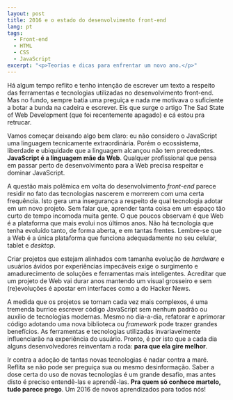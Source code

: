 ```yaml
---
layout: post
title: 2016 e o estado do desenvolvimento front-end
lang: pt
tags:
  - Front-end
  - HTML
  - CSS
  - JavaScript
excerpt: "<p>Teorias e dicas para enfrentar um novo ano.</p>"
---
```


Há algum tempo reflito e tenho intenção de escrever um texto a respeito das ferramentas e tecnologias utilizadas no desenvolvimento front-end. Mas no fundo, sempre batia uma preguiça e nada me motivava o suficiente a botar a bunda na cadeira e escrever. Eis que surge o artigo The Sad State of Web Development (que foi recentemente apagado) e cá estou pra retrucar.

Vamos começar deixando algo bem claro: eu não considero o JavaScript uma linguagem tecnicamente extraordinária. Porém o ecossistema, liberdade e ubiquidade que a linguagem alcançou não tem precedentes. **JavaScript é a linguagem mãe da Web**. Qualquer profissional que pensa em passar perto de desenvolvimento para a Web precisa respeitar e dominar JavaScript.

A questão mais polêmica em volta do desenvolvimento *front-end* parece residir no fato das tecnologias nascerem e morrerem com uma certa frequência. Isto gera uma insegurança a respeito de qual tecnologia adotar em um novo projeto. Sem falar que, aprender tanta coisa em um espaço tão curto de tempo incomoda muita gente. O que poucos observam é que Web é a plataforma que mais evolui nos últimos anos. Não há tecnologia que tenha evoluído tanto, de forma aberta, e em tantas frentes. Lembre-se que a Web é a única plataforma que funciona adequadamente no seu celular, tablet e *desktop*.

Criar projetos que estejam alinhados com tamanha evolução de *hardware* e usuários ávidos por experiências impecáveis exige o surgimento e amadurecimento de soluções e ferramentas mais inteligentes. Acreditar que um projeto de Web vai durar anos mantendo um visual grosseiro e sem (re)evoluções é apostar em interfaces como a do Hacker News.

A medida que os projetos se tornam cada vez mais complexos, é uma tremenda burrice escrever código JavaScript sem nenhum padrão ou auxílio de tecnologias modernas. Mesmo no dia-a-dia, refatorar e aprimorar código adotando uma nova biblioteca ou *framework* pode trazer grandes benefícios. As ferramentas e tecnologias utilizadas invariavelmente influenciarão na experiência do usuário. Pronto, é por isto que a cada dia alguns desenvolvedores reinventam a roda: **para que ela gire melhor**.

Ir contra a adoção de tantas novas tecnologias é nadar contra a maré. Reflita se não pode ser preguiça sua ou mesmo desinformação. Saber a dose certa do uso de novas tecnologias é um grande desafio, mas antes disto é preciso entendê-las e aprendê-las. **Pra quem só conhece martelo, tudo parece prego**. Um 2016 de novos aprendizados para todos nós!
